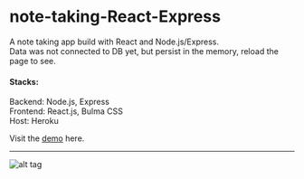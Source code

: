 # note-taking-React-Express
A note taking app build with React and Node.js/Express.   
Data was not connected to DB yet, but persist in the memory, reload the page to see.

#### Stacks:
Backend: Node.js, Express  
Frontend: React.js, Bulma CSS  
Host: Heroku

Visit the [demo](https://note-taking-react-express.herokuapp.com/) here.

---

![alt tag](https://imgur.com/Mo0M3ad.png)
